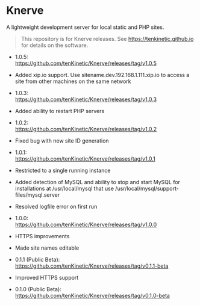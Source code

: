 # Knerve
A lightweight development server for local static and PHP sites.
> This repository is for Knerve releases. See https://tenkinetic.github.io for details on the software.

* 1.0.5:<br/>
https://github.com/tenKinetic/Knerve/releases/tag/v1.0.5<br/>
 * Added xip.io support. Use sitename.dev.192.168.1.111.xip.io to access a site from other machines on the same network

* 1.0.3:<br/>
https://github.com/tenKinetic/Knerve/releases/tag/v1.0.3<br/>
 * Added ability to restart PHP servers

* 1.0.2:<br/>
https://github.com/tenKinetic/Knerve/releases/tag/v1.0.2<br/>
 * Fixed bug with new site ID generation


* 1.0.1:<br/>
https://github.com/tenKinetic/Knerve/releases/tag/v1.0.1<br/>
 * Restricted to a single running instance<br/>
 * Added detection of MySQL and ability to stop and start MySQL for installations at /usr/local/mysql that use /usr/local/mysql/support-files/mysql.server<br/>
 * Resolved logfile error on first run


* 1.0.0:<br/>
https://github.com/tenKinetic/Knerve/releases/tag/v1.0.0<br/>
 * HTTPS improvements<br/>
 * Made site names editable


* 0.1.1 (Public Beta):<br/>
https://github.com/tenKinetic/Knerve/releases/tag/v0.1.1-beta<br/>
 * Improved HTTPS support


* 0.1.0 (Public Beta):<br/>
https://github.com/tenKinetic/Knerve/releases/tag/v0.1.0-beta
